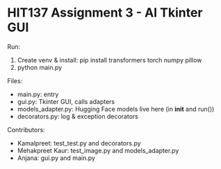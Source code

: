 # HIT137 Assignment 3 - AI Tkinter GUI

Run:
1. Create venv & install: pip install transformers torch numpy pillow
2. python main.py

Files:
- main.py: entry
- gui.py: Tkinter GUI, calls adapters
- models_adapter.py: Hugging Face models live here (in __init__ and run())
- decorators.py: log & exception decorators


Contributors:
- Kamalpreet: test_test.py and decorators.py
- Mehakpreet Kaur: test_image.py and models_adapter.py
- Anjana: gui.py and main.py
